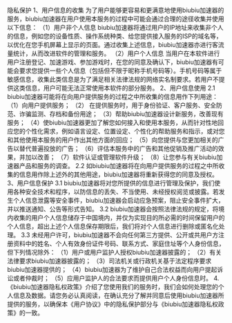 隐私保护
1、用户信息的收集
为了用户能够更容易和更满意地使用biubiu加速器的服务，biubiu加速器在用户使用本服务的过程中可能会通过合理的途径收集并使用以下信息：
（1）用户非个人信息
biubiu加速器将通过用户的IP地址来收集非个人的信息，例如您的设备性质、操作系统种类、给您提供接入服务的ISP的域名等，以优化在您手机屏幕上显示的页面。通过收集上述信息，biubiu加速器亦进行客流量统计，从而改进软件的管理和服务。
（2）用户个人信息
当用户在本软件进行用户注册登记、加速游戏、参加游戏时，在您的同意及确认下，biubiu加速器有可能会要求您提供一些个人信息（包括但不限于昵称手机号码等）。手机号码等属于敏感信息，收集此类信息是为了满足相关法律法规的网络实名制要求。若用户不提供这类信息，用户可能无法正常使用本软件的部分服务。
2、用户信息使用
2.1 biubiu加速器可能将在向用户提供服务的过程之中所收集的信息用作下列用途：
（1）向用户提供服务；
（2） 在提供服务时，用于身份验证、客户服务、安全防范、诈骗监测、存档和备份用途；
（3）帮助biubiu加速器设计新服务，改善现有服务；
（4）使biubiu加速器更加了解您如何接入和使用本服务，从而针对性地回应您的个性化需求，例如语言设定、位置设定、个性化的帮助服务和指示，或对您和其他使用本服务的用户作出其他方面的回应；
（5）向您提供与您更加相关的广告以替代普遍投放的广告；
（6）评估本服务中的广告和其他促销及推广活动的效果，并加以改善；
（7）软件认证或管理软件升级；
（8）让您参与有关biubiu加速器产品和服务的调查。
2.2 如biubiu加速器将在向用户提供服务的过程之中所收集的信息用作除上述外的其他用途，biubiu加速器将重新获得您的同意及授权。
3、用户信息保护
3.1 biubiu加速器将对您所提供的信息进行管理及保护，我们使用各种安全技术和程序，以防信息的丢失、不当使用、未经授权阅览或披露。若发生个人信息泄露等安全事件，biubiu加速器会启动应急预案，阻止安全事件扩大，并以推送通知、公告等形式告知。
3.2 biubiu加速器会按照法律法规的规定，将境内收集的用户个人信息储存于中国境内，并仅为实现目的所必需的时间保留用户的个人信息，超出上述个人信息保存期限后，我们将对个人信息进行删除或匿名化处理。
3.3 未经用户许可，biubiu加速器不会向任何第三方提供、公开或共用户方注册资料中的姓名、个人有效身份证件号码、联系方式、家庭住址等个人身份信息，但下列情况除外：
（1）用户或用户监护人授权biubiu加速器披露的；
（2）有关法律要求biubiu加速器披露的；
（3）司法机关或行政机关基于法定程序要求biubiu加速器提供的；
（4）biubiu加速器为了维护自己合法权益而向用户提起诉讼或者仲裁时；
（5）应用户监护人的合法要求而提供用户个人身份信息时。
4.《biubiu加速器隐私权政策》介绍了您使用我们的服务时，我们会如何处理您的个人信息及数据。请您务必认真阅读，在确认充分了解并同意后使用biubiu加速器所提供的服务，以确保本《用户协议》中的隐私保护部分与《biubiu加速器隐私权政策》的一致。
 